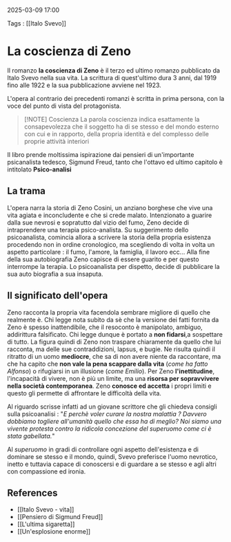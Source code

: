 2025-03-09 17:00

Tags : [[Italo Svevo]]

# La coscienza di Zeno

Il romanzo **la coscienza di Zeno** è il terzo ed ultimo romanzo pubblicato da Italo Svevo nella sua vita. La scrittura di quest'ultimo dura 3 anni, dal 1919 fino alle 1922 e la sua pubblicazione avviene nel 1923.

L'opera al contrario dei precedenti romanzi è scritta in prima persona, con la voce del punto di vista del protagonista.

> [!NOTE] Coscienza
> La parola coscienza indica esattamente la consapevolezza che il soggetto ha di se stesso e del mondo esterno con cui e in rapporto, della propria identità e del complesso delle proprie attività interiori

Il libro prende moltissima ispirazione dai pensieri di un'importante psicanalista tedesco, Sigmund Freud, tanto che l'ottavo ed ultimo capitolo è intitolato **Psico-analisi**
## La trama
L'opera narra la storia di Zeno Cosini, un anziano borghese che vive una vita agiata e inconcludente e che si crede malato. Intenzionato a guarire dalla sue nevrosi e sopratutto dal vizio del fumo, Zeno decide di intraprendere una terapia psico-analista. Su suggerimento dello psicoanalista, comincia allora a scrivere la storia della propria esistenza procedendo non in ordine cronologico, ma scegliendo di volta in volta un aspetto particolare : il fumo, l'amore, la famiglia, il lavoro ecc...
Alla fine della sua autobiografia Zeno capisce di essere guarito e per questo interrompe la terapia. Lo psicoanalista per dispetto, decide di pubblicare la sua auto biografia a sua insaputa.
## Il significato dell'opera
Zeno racconta la propria vita facendola sembrare migliore di quello che realmente è. Chi legge nota subito da sè che la versione dei fatti fornita da Zeno è spesso inattendibile, che il resoconto è manipolato, ambiguo, addirittura falsificato. Chi legge dunque è portato a **non fidarsi**,a sospettare di tutto. La figura quindi di Zeno non traspare chiaramente da quello che lui racconta, ma delle sue contraddizioni, lapsus, e bugie. Ne risulta quindi il ritratto di un uomo **mediocre**, che sa di non avere niente da raccontare, ma che ha capito che **non vale la pena scappare dalla vita** (*come ha fatto Alfonso*) o rifugiarsi in un illusione (*come Emilio*). Per Zeno **l'inettitudine**, l'incapacità di vivere, non è più un limite, ma una **risorsa per sopravvivere nella società contemporanea**.
Zeno **conosce ed accetta** i propri limiti e questo gli permette di affrontare le difficoltà della vita.

Al riguardo scrisse infatti ad un giovane scrittore che gli chiedeva consigli sulla psicoanalisi : 
"*E perchè voler curare la nostra malattia ? Davvero dobbiamo togliere all'umanità quello che essa ha di meglio? Noi siamo una vivente protesta contro la ridicola concezione del superuomo come ci è stata gabellata.*"

Al *superuomo* in gradi di controllare ogni aspetto dell'esistenza e di dominare se stesso e il mondo, quindi, Svevo preferisce l'uomo nevrotico, inetto e tuttavia capace di conoscersi e di guardare a se stesso e agli altri con compassione ed ironia.
## References

- [[Italo Svevo - vita]]
- [[Pensiero di Sigmund Freud]]
- [[L'ultima sigaretta]]
- [[Un'esplosione enorme]]